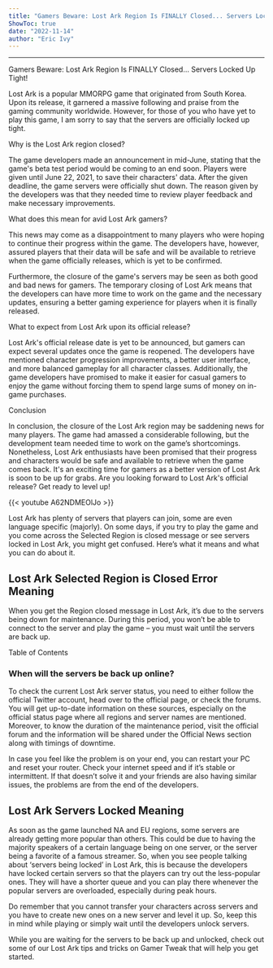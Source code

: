 ```yaml
---
title: "Gamers Beware: Lost Ark Region Is FINALLY Closed... Servers Locked Up Tight!"
ShowToc: true 
date: "2022-11-14"
author: "Eric Ivy"
---
```

*****
Gamers Beware: Lost Ark Region Is FINALLY Closed... Servers Locked Up Tight!

Lost Ark is a popular MMORPG game that originated from South Korea. Upon its release, it garnered a massive following and praise from the gaming community worldwide. However, for those of you who have yet to play this game, I am sorry to say that the servers are officially locked up tight.

Why is the Lost Ark region closed?

The game developers made an announcement in mid-June, stating that the game's beta test period would be coming to an end soon. Players were given until June 22, 2021, to save their characters' data. After the given deadline, the game servers were officially shut down. The reason given by the developers was that they needed time to review player feedback and make necessary improvements.

What does this mean for avid Lost Ark gamers?

This news may come as a disappointment to many players who were hoping to continue their progress within the game. The developers have, however, assured players that their data will be safe and will be available to retrieve when the game officially releases, which is yet to be confirmed.

Furthermore, the closure of the game's servers may be seen as both good and bad news for gamers. The temporary closing of Lost Ark means that the developers can have more time to work on the game and the necessary updates, ensuring a better gaming experience for players when it is finally released.

What to expect from Lost Ark upon its official release?

Lost Ark's official release date is yet to be announced, but gamers can expect several updates once the game is reopened. The developers have mentioned character progression improvements, a better user interface, and more balanced gameplay for all character classes. Additionally, the game developers have promised to make it easier for casual gamers to enjoy the game without forcing them to spend large sums of money on in-game purchases.

Conclusion 

In conclusion, the closure of the Lost Ark region may be saddening news for many players. The game had amassed a considerable following, but the development team needed time to work on the game’s shortcomings. Nonetheless, Lost Ark enthusiasts have been promised that their progress and characters would be safe and available to retrieve when the game comes back. It's an exciting time for gamers as a better version of Lost Ark is soon to be up for grabs. Are you looking forward to Lost Ark's official release? Get ready to level up!

{{< youtube A62NDMEOlJo >}} 



Lost Ark has plenty of servers that players can join, some are even language specific (majorly). On some days, if you try to play the game and you come across the Selected Region is closed message or see servers locked in Lost Ark, you might get confused. Here’s what it means and what you can do about it.
 
## Lost Ark Selected Region is Closed Error Meaning
 
When you get the Region closed message in Lost Ark, it’s due to the servers being down for maintenance. During this period, you won’t be able to connect to the server and play the game – you must wait until the servers are back up.
 
Table of Contents
 
### When will the servers be back up online?
 
To check the current Lost Ark server status, you need to either follow the official Twitter account, head over to the official page, or check the forums. You will get up-to-date information on these sources, especially on the official status page where all regions and server names are mentioned. Moreover, to know the duration of the maintenance period, visit the official forum and the information will be shared under the Official News section along with timings of downtime.
 
In case you feel like the problem is on your end, you can restart your PC and reset your router. Check your internet speed and if it’s stable or intermittent. If that doesn’t solve it and your friends are also having similar issues, the problems are from the end of the developers.
 
## Lost Ark Servers Locked Meaning
 
As soon as the game launched NA and EU regions, some servers are already getting more popular than others. This could be due to having the majority speakers of a certain language being on one server, or the server being a favorite of a famous streamer. So, when you see people talking about ‘servers being locked’ in Lost Ark, this is because the developers have locked certain servers so that the players can try out the less-popular ones. They will have a shorter queue and you can play there whenever the popular servers are overloaded, especially during peak hours.
 
Do remember that you cannot transfer your characters across servers and you have to create new ones on a new server and level it up. So, keep this in mind while playing or simply wait until the developers unlock servers.
 
While you are waiting for the servers to be back up and unlocked, check out some of our Lost Ark tips and tricks on Gamer Tweak that will help you get started.



